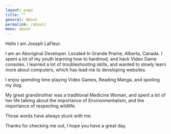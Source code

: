 ```yaml
---
layout: page
title: ""
general: About
permalink: /about/
menu: about
---
```



Hello I am Joseph LaFleur.

I am an Aboriginal Developer. 
Located In Grande Prairie, Alberta, Canada. 
I spent a lot of my youth learning how to hardmod, and hack Video Game consoles. I learned a lot of troubleshooting skills, and wanted to slowly learn more about computers, which has lead me to developing websites. 

I enjoy spending time playing Video Games, Reading Manga, and spoiling my dog.

My great grandmother was a traditional Medicine Woman, and spent a lot of her life talking about the importance of Environmentalism, and the importance of respecting wildlife. 

Those words have always stuck with me.

Thanks for checking me out, 
I hope you have a great day.



